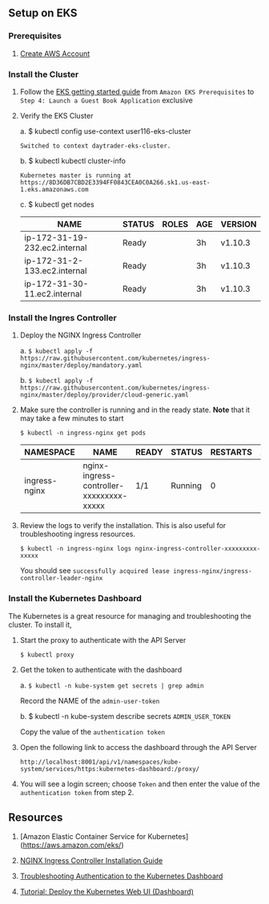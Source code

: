                 
## Setup on EKS

### Prerequisites

1.  [Create AWS Account](https://aws.amazon.com/premiumsupport/knowledge-center/create-and-activate-aws-account/)

### Install the Cluster

1.  Follow the [EKS getting started guide](https://docs.aws.amazon.com/eks/latest/userguide/getting-started.html) from `Amazon EKS Prerequisites` to `Step 4: Launch a Guest Book Application` exclusive

2.  Verify the EKS Cluster
     
    a.  $ kubectl config use-context user116-eks-cluster
                    
        Switched to context daytrader-eks-cluster.
                
    b.  $ kubectl kubectl cluster-info
                    
        Kubernetes master is running at https://8D36DB7CBD2E3394FF0843CEA0C0A266.sk1.us-east-1.eks.amazonaws.com
                    
    c.  $ kubectl get nodes
                
    NAME | STATUS | ROLES | AGE | VERSION
    ---- | ------ | ----- | --- | -------
    ip-172-31-19-232.ec2.internal | Ready | <none> | 3h | v1.10.3
    ip-172-31-2-133.ec2.internal  | Ready | <none> | 3h | v1.10.3
    ip-172-31-30-11.ec2.internal  | Ready | <none> | 3h | v1.10.3

### Install the Ingres Controller

1.  Deploy the NGINX Ingress Controller
                
    a.  `$ kubectl apply -f https://raw.githubusercontent.com/kubernetes/ingress-nginx/master/deploy/mandatory.yaml`
    
    b.  `$ kubectl apply -f https://raw.githubusercontent.com/kubernetes/ingress-nginx/master/deploy/provider/cloud-generic.yaml`
                    
2.  Make sure the controller is running and in the ready state. **Note** that it may take a few minutes to start
                
    `$ kubectl -n ingress-nginx get pods`
                    
    NAMESPACE | NAME | READY | STATUS | RESTARTS | AGE
    --------- | ---- | ----- | ------ | -------- | ---
    ingress-nginx | nginx-ingress-controller-xxxxxxxxx-xxxxx | 1/1 | Running | 0 | 39s
                    
3.  Review the logs to verify the installation. This is also useful for troubleshooting ingress resources.
                
    `$ kubectl -n ingress-nginx logs nginx-ingress-controller-xxxxxxxxx-xxxxx`
                   
    You should see `successfully acquired lease ingress-nginx/ingress-controller-leader-nginx`
                    
### Install the Kubernetes Dashboard

The Kubernetes is a great resource for managing and troubleshooting the cluster. To install it,
                
1.  Start the proxy to authenticate with the API Server

    `$ kubectl proxy`
    
2.  Get the token to authenticate with the dashboard

    a.  `$ kubectl -n kube-system get secrets | grep admin`
       
    Record the NAME of the `admin-user-token`
        
    b.  $ kubectl -n kube-system describe secrets `ADMIN_USER_TOKEN`
        
    Copy the value of the `authentication token`
                            
3.  Open the following link to access the dashboard through the API Server
        
    `http://localhost:8001/api/v1/namespaces/kube-system/services/https:kubernetes-dashboard:/proxy/`
            
4.  You will see a login screen; choose `Token` and then enter the value of the `authentication token` from step 2. 

## Resources 

1.  [Amazon Elastic Container Service for Kubernetes] (https://aws.amazon.com/eks/)

2.  [NGINX Ingress Controller Installation Guide](https://kubernetes.github.io/ingress-nginx/deploy/)

3.  [Troubleshooting Authentication to the Kubernetes Dashboard](https://github.com/AcalephStorage/kubernetes-dashboard/blob/master/docs/user-guide/troubleshooting.md)
    
4.  [Tutorial: Deploy the Kubernetes Web UI (Dashboard)](https://docs.aws.amazon.com/eks/latest/userguide/dashboard-tutorial.html)


